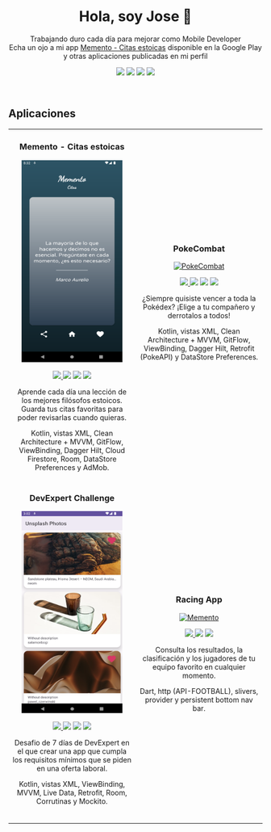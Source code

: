 <div align="center">
<h1 align="center">Hola, soy Jose</a> 👋</h1>
</div>


<p align="center">Trabajando duro cada día para mejorar como Mobile Developer<br />Echa un ojo a mi app <a href="https://play.google.com/store/apps/details?id=com.jdccmobile.memento">Memento - Citas estoicas</a> disponible en la Google Play y otras aplicaciones publicadas en mi perfil</p>
<p align="center">
<img src="https://img.shields.io/badge/KOTLIN-blueviolet?style=for-the-badge&logo=kotlin&logoColor=white"> 
<img src="https://img.shields.io/badge/ANDROID-43B02A?style=for-the-badge&logo=android&logoColor=white"> 
<img src="https://img.shields.io/badge/DART-9cf?style=for-the-badge&logo=dart&logoColor=white"> 
<img src="https://img.shields.io/badge/FLUTTER-blue?style=for-the-badge&logo=flutter&logoColor=white"> 
</p><br>


## Aplicaciones
<table>
<tr>
<td width="50%">
<h3 align="center">Memento - Citas estoicas</h3>
<div align="center">
<a href="https://github.com/jdccMobile/Memento" target="_blank"><img src="https://github.com/jdccMobile/Memento/blob/master/images/mainActivity.png" width="200" height="400" alt="Memento"></a>
<p>
<a href="https://github.com/jdccMobile/Memento" target="_blank">
<img src="https://img.shields.io/badge/CÓDIGO-lightgrey?style=for-the-badge&logo=github&logoColor=white">
</a>
<img src="https://img.shields.io/badge/KOTLIN-blueviolet?style=for-the-badge&logo=kotlin&logoColor=white">
<img src="https://img.shields.io/badge/ANDROID-43B02A?style=for-the-badge&logo=android&logoColor=white"> 
<a href="https://play.google.com/store/apps/details?id=com.jdccmobile.memento" target="_blank">
<img src="https://img.shields.io/badge/GOOGLE%20PLAY-green?style=for-the-badge&logo=googleplay&logoColor=white">
</a>
</p>
<p>Aprende cada día una lección de los mejores filósofos estoicos. Guarda tus citas favoritas para poder revisarlas cuando quieras.</p>
<p>Kotlin, vistas XML, Clean Architecture + MVVM, GitFlow, ViewBinding, Dagger Hilt, Cloud Firestore, Room, DataStore Preferences y AdMob.</p>
</div>    
</td>                                                                                                                                                                                                                   
<td width="50%">
<h3 align="center">PokeCombat</h3>
<div align="center">                                       
<a href="https://github.com/jdccMobile/PokeCombat" target="_blank"><img src="https://github.com/jdccMobile/PokeCombat/blob/master/images/mainActivity.png" width="200" height="400" alt="PokeCombat"></a>
<p>
<a href="https://github.com/jdccMobile/PokeCombat" target="_blank">
<img src="https://img.shields.io/badge/CÓDIGO-lightgrey?style=for-the-badge&logo=github&logoColor=white">
</a>
<img src="https://img.shields.io/badge/KOTLIN-blueviolet?style=for-the-badge&logo=kotlin&logoColor=white">
<img src="https://img.shields.io/badge/ANDROID-43B02A?style=for-the-badge&logo=android&logoColor=white"> 
<img src="https://img.shields.io/badge/chatGPT-74aa9c?style=for-the-badge&logo=openai&logoColor=white"> 
</p>
<p>¿Siempre quisiste vencer a toda la Pokédex? ¡Elige a tu compañero y derrotalos a todos!</p>
<p>Kotlin, vistas XML, Clean Architecture + MVVM, GitFlow, ViewBinding, Dagger Hilt, Retrofit (PokeAPI) y DataStore Preferences.</p><br>
</div>    
</td>
                                                                                                         
<tr>
<td width="50%">
<h3 align="center">DevExpert Challenge</h3>
<div align="center">
<a href="https://github.com/jdccMobile/DevexpertChallenge" target="_blank"><img src="https://github.com/jdccMobile/DevexpertChallenge/blob/master/images/homeScreen.png" width="200" height="400" alt="Memento"></a>
<p>
<a href="https://github.com/jdccMobile/DevexpertChallenge" target="_blank">
<img src="https://img.shields.io/badge/CÓDIGO-lightgrey?style=for-the-badge&logo=github&logoColor=white">
</a>
<img src="https://img.shields.io/badge/KOTLIN-blueviolet?style=for-the-badge&logo=kotlin&logoColor=white">
<img src="https://img.shields.io/badge/ANDROID-43B02A?style=for-the-badge&logo=android&logoColor=white">
<img src="https://img.shields.io/badge/chatGPT-74aa9c?style=for-the-badge&logo=openai&logoColor=white">
</p>
<p>Desafio de 7 días de DevExpert en el que crear una app que cumpla los requisitos mínimos que se piden en una oferta laboral.</p>
<p>Kotlin, vistas XML, ViewBinding, MVVM, Live Data, Retrofit, Room, Corrutinas y Mockito.</p><br>
</div>    
</td>
  
<td width="50%">
<h3 align="center">Racing App</h3>
<div align="center">
<a href="https://github.com/jdccMobile/racing" target="_blank"><img src="https://github.com/jdccMobile/racing/blob/master/home.png" width="200" height="400" alt="Memento"></a>
<p>
<a href="https://github.com/jdccMobile/racing" target="_blank">
<img src="https://img.shields.io/badge/CÓDIGO-lightgrey?style=for-the-badge&logo=github&logoColor=white">
</a>
<img src="https://img.shields.io/badge/DART-9cf?style=for-the-badge&logo=dart&logoColor=white"> 
<img src="https://img.shields.io/badge/FLUTTER-blue?style=for-the-badge&logo=flutter&logoColor=white"> 
</p>
<p>Consulta los resultados, la clasificación y los jugadores de tu equipo favorito en cualquier momento.</p>
<p>Dart, http (API-FOOTBALL), slivers, provider y persistent bottom nav bar.</p>
</div>    
</td> 
  
</table>                                                                                 
</div>

